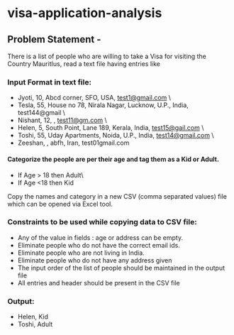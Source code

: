 # visa-application-analysis

## Problem Statement - 

There is a list of people who are willing to take a Visa for visiting the Country MauritIus, read a text file having entries like 

### Input Format in text file: 
- Jyoti,  10, Abcd corner, SFO, USA, test1@gmail.com  \
- Tesla, 55, House no 78, Nirala Nagar, Lucknow, U.P., India, test144@gmail  \
- Nishant, 12, , test11@gm.com  \
- Helen, 5, South Point, Lane 189, Kerala, India, test15@gail.com  \
- Toshi, 55, Uday Apartments, Noida, U.P., India, test14@gmail.com  \
- Zeeshan,  , abfh, Iran, test01gmail.com  

#### Categorize the people are per their age and tag them as a Kid or Adult.  
- If Age > 18 then Adult\
- If Age <18 then Kid 

Copy the names and category in a new CSV (comma separated values) file which can be opened via Excel tool.   
 
### Constraints to be used while copying data to CSV file:  

- Any of the value in fields : age or address can be empty.
- Eliminate people who do not have the correct email ids.
- Eliminate people who are not living in India.
- Eliminate people who do not have any address given  
- The input order of the list of people should be maintained in the output file  
- All entries and header should be present in the CSV file 

### Output:  
- Helen, Kid
- Toshi, Adult
